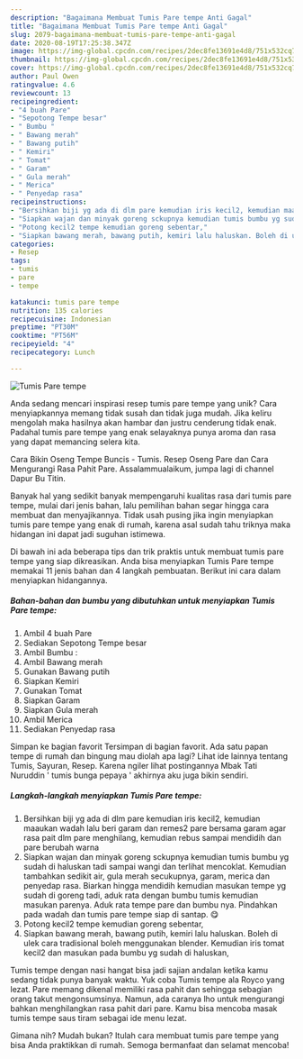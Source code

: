 ```yaml
---
description: "Bagaimana Membuat Tumis Pare tempe Anti Gagal"
title: "Bagaimana Membuat Tumis Pare tempe Anti Gagal"
slug: 2079-bagaimana-membuat-tumis-pare-tempe-anti-gagal
date: 2020-08-19T17:25:38.347Z
image: https://img-global.cpcdn.com/recipes/2dec8fe13691e4d8/751x532cq70/tumis-pare-tempe-foto-resep-utama.jpg
thumbnail: https://img-global.cpcdn.com/recipes/2dec8fe13691e4d8/751x532cq70/tumis-pare-tempe-foto-resep-utama.jpg
cover: https://img-global.cpcdn.com/recipes/2dec8fe13691e4d8/751x532cq70/tumis-pare-tempe-foto-resep-utama.jpg
author: Paul Owen
ratingvalue: 4.6
reviewcount: 13
recipeingredient:
- "4 buah Pare"
- "Sepotong Tempe besar"
- " Bumbu "
- " Bawang merah"
- " Bawang putih"
- " Kemiri"
- " Tomat"
- " Garam"
- " Gula merah"
- " Merica"
- " Penyedap rasa"
recipeinstructions:
- "Bersihkan biji yg ada di dlm pare kemudian iris kecil2, kemudian maaukan wadah lalu beri garam dan remes2 pare bersama garam agar rasa pait dlm pare menghilang, kemudian rebus sampai mendidih dan pare berubah warna"
- "Siapkan wajan dan minyak goreng sckupnya kemudian tumis bumbu yg sudah di haluskan tadi sampai wangi dan terlihat mencoklat. Kemudian tambahkan sedikit air, gula merah secukupnya, garam, merica dan penyedap rasa. Biarkan hingga mendidih kemudian masukan tempe yg sudah di goreng tadi, aduk rata dengan bumbu tumis kemudian masukan parenya. Aduk rata tempe pare dan bumbu nya. Pindahkan pada wadah dan tumis pare tempe siap di santap. 😋"
- "Potong kecil2 tempe kemudian goreng sebentar,"
- "Siapkan bawang merah, bawang putih, kemiri lalu haluskan. Boleh di ulek cara tradisional boleh menggunakan blender. Kemudian iris tomat kecil2 dan masukan pada bumbu yg sudah di haluskan,"
categories:
- Resep
tags:
- tumis
- pare
- tempe

katakunci: tumis pare tempe 
nutrition: 135 calories
recipecuisine: Indonesian
preptime: "PT30M"
cooktime: "PT56M"
recipeyield: "4"
recipecategory: Lunch

---
```



![Tumis Pare tempe](https://img-global.cpcdn.com/recipes/2dec8fe13691e4d8/751x532cq70/tumis-pare-tempe-foto-resep-utama.jpg)

Anda sedang mencari inspirasi resep tumis pare tempe yang unik? Cara menyiapkannya memang tidak susah dan tidak juga mudah. Jika keliru mengolah maka hasilnya akan hambar dan justru cenderung tidak enak. Padahal tumis pare tempe yang enak selayaknya punya aroma dan rasa yang dapat memancing selera kita.

Cara Bikin Oseng Tempe Buncis - Tumis. Resep Oseng Pare dan Cara Mengurangi Rasa Pahit Pare. Assalammualaikum, jumpa lagi di channel Dapur Bu Titin.

Banyak hal yang sedikit banyak mempengaruhi kualitas rasa dari tumis pare tempe, mulai dari jenis bahan, lalu pemilihan bahan segar hingga cara membuat dan menyajikannya. Tidak usah pusing jika ingin menyiapkan tumis pare tempe yang enak di rumah, karena asal sudah tahu triknya maka hidangan ini dapat jadi suguhan istimewa.


Di bawah ini ada beberapa tips dan trik praktis untuk membuat tumis pare tempe yang siap dikreasikan. Anda bisa menyiapkan Tumis Pare tempe memakai 11 jenis bahan dan 4 langkah pembuatan. Berikut ini cara dalam menyiapkan hidangannya.

<!--inarticleads1-->

##### Bahan-bahan dan bumbu yang dibutuhkan untuk menyiapkan Tumis Pare tempe:

1. Ambil 4 buah Pare
1. Sediakan Sepotong Tempe besar
1. Ambil  Bumbu :
1. Ambil  Bawang merah
1. Gunakan  Bawang putih
1. Siapkan  Kemiri
1. Gunakan  Tomat
1. Siapkan  Garam
1. Siapkan  Gula merah
1. Ambil  Merica
1. Sediakan  Penyedap rasa


Simpan ke bagian favorit Tersimpan di bagian favorit. Ada satu papan tempe di rumah dan bingung mau diolah apa lagi? Lihat ide lainnya tentang Tumis, Sayuran, Resep. Karena ngiler lihat postingannya Mbak Tati Nuruddin &#39; tumis bunga pepaya &#39; akhirnya aku juga bikin sendiri. 

<!--inarticleads2-->

##### Langkah-langkah menyiapkan Tumis Pare tempe:

1. Bersihkan biji yg ada di dlm pare kemudian iris kecil2, kemudian maaukan wadah lalu beri garam dan remes2 pare bersama garam agar rasa pait dlm pare menghilang, kemudian rebus sampai mendidih dan pare berubah warna
1. Siapkan wajan dan minyak goreng sckupnya kemudian tumis bumbu yg sudah di haluskan tadi sampai wangi dan terlihat mencoklat. Kemudian tambahkan sedikit air, gula merah secukupnya, garam, merica dan penyedap rasa. Biarkan hingga mendidih kemudian masukan tempe yg sudah di goreng tadi, aduk rata dengan bumbu tumis kemudian masukan parenya. Aduk rata tempe pare dan bumbu nya. Pindahkan pada wadah dan tumis pare tempe siap di santap. 😋
1. Potong kecil2 tempe kemudian goreng sebentar,
1. Siapkan bawang merah, bawang putih, kemiri lalu haluskan. Boleh di ulek cara tradisional boleh menggunakan blender. Kemudian iris tomat kecil2 dan masukan pada bumbu yg sudah di haluskan,


Tumis tempe dengan nasi hangat bisa jadi sajian andalan ketika kamu sedang tidak punya banyak waktu. Yuk coba Tumis tempe ala Royco yang lezat. Pare memang dikenal memiliki rasa pahit dan sehingga sebagian orang takut mengonsumsinya. Namun, ada caranya lho untuk mengurangi bahkan menghilangkan rasa pahit dari pare. Kamu bisa mencoba masak tumis tempe saus tiram sebagai ide menu lezat. 

Gimana nih? Mudah bukan? Itulah cara membuat tumis pare tempe yang bisa Anda praktikkan di rumah. Semoga bermanfaat dan selamat mencoba!
